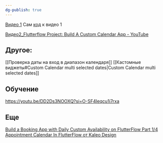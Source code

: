```yaml
---
dg-publish: true
---
```


[Видео 1](https://www.youtube.com/watch?v=f48J4dyIcFQ)
Сам [код](https://tbnocode.com/blog/how-to-build-calendar-widget-with-custom-function-in-flutterflow) к видео 1

[Видео2_Flutterflow Project: Build A Custom Calendar App - YouTube](https://www.youtube.com/watch?v=mDOEeEQu11Y)

## Другое:
[[Проверка даты на вход в диапазон календаря]]
[[Кастомные виджеты#Custom Calendar multi selected dates|Custom Calendar multi selected dates]]

## Обучение
https://youtu.be/DD2Ds3NOOXQ?si=O-SF4Ieqcu1i7rxa

## Еще
[Build a Booking App with Daily Custom Availability on FlutterFlow Part 1/4](https://www.youtube.com/watch?v=4etJbxFb19k "Build a Booking App with Daily Custom Availability on FlutterFlow Part 1/4")
[Appointment Calendar In FlutterFlow от Kaleo Design](https://www.youtube.com/watch?v=BUAK-1_g5uc)
